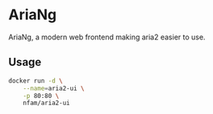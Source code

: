 # AriaNg
AriaNg, a modern web frontend making aria2 easier to use.

## Usage

```sh
docker run -d \
    --name=aria2-ui \
    -p 80:80 \
    nfam/aria2-ui
```